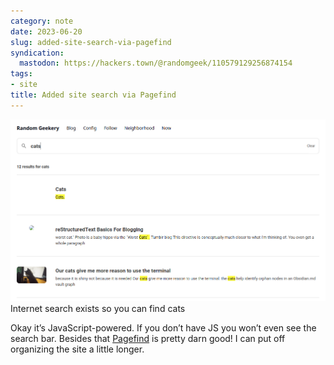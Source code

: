 ```yaml
---
category: note
date: 2023-06-20
slug: added-site-search-via-pagefind
syndication:
  mastodon: https://hackers.town/@randomgeek/110579129256874154
tags:
- site
title: Added site search via Pagefind
---
```


![attachments/img/2023/cover-2023-06-20.png](../../../attachments/img/2023/cover-2023-06-20.png)
Internet search exists so you can find cats

Okay it’s JavaScript-powered. If you don’t have JS you won’t even see the search bar. Besides that [Pagefind](https://pagefind.app) is pretty darn good! I can put off organizing the site a little longer.
